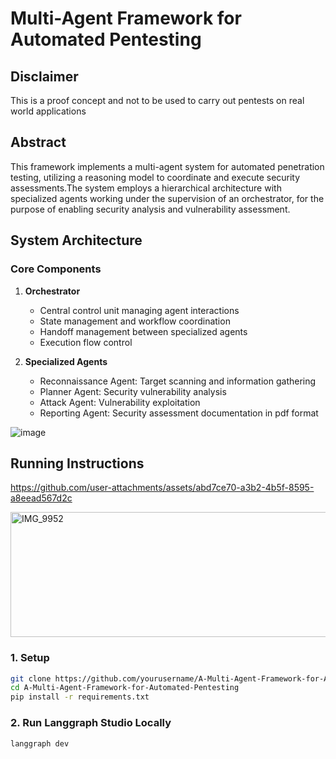# Multi-Agent Framework for Automated Pentesting


## Disclaimer
This is a proof concept and not to be used to carry out pentests on real world applications

## Abstract

This framework implements a multi-agent system for automated penetration testing, utilizing a reasoning model to coordinate and execute security assessments.The system employs a hierarchical architecture with specialized agents working under the supervision of an orchestrator, for the purpose of enabling security analysis and vulnerability assessment.

## System Architecture

### Core Components

1. **Orchestrator**
   - Central control unit managing agent interactions
   - State management and workflow coordination
   - Handoff management between specialized agents
   - Execution flow control

2. **Specialized Agents**
   - Reconnaissance Agent: Target scanning and information gathering
   - Planner Agent: Security vulnerability analysis
   - Attack Agent: Vulnerability exploitation
   - Reporting Agent: Security assessment documentation in pdf format


![image](https://github.com/user-attachments/assets/bdf57f28-b3a9-48c4-804f-926f73cb6708)


## Running Instructions

https://github.com/user-attachments/assets/abd7ce70-a3b2-4b5f-8595-a8eead567d2c

<img width="630" height="200" alt="IMG_9952" src="https://github.com/user-attachments/assets/2318639d-6877-421f-84be-b265430f96d9" />

### 1. Setup
```bash
git clone https://github.com/yourusername/A-Multi-Agent-Framework-for-Automated-Pentesting.git
cd A-Multi-Agent-Framework-for-Automated-Pentesting
pip install -r requirements.txt
```

### 2. Run Langgraph Studio Locally
```bash
langgraph dev
```









